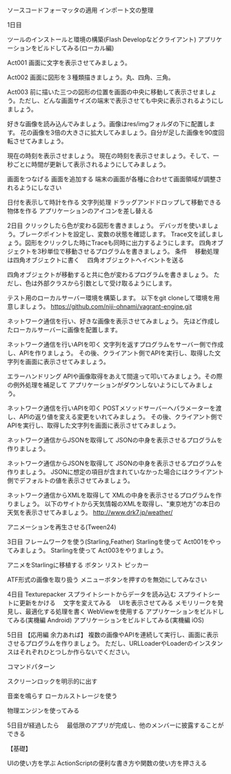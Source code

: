 ソースコードフォーマッタの適用
インポート文の整理

1日目

ツールのインストールと環境の構築(Flash Developなどクライアント)
アプリケーションをビルドしてみる(ローカル編)

Act001 画面に文字を表示させてみましょう。

Act002 画面に図形を３種類描きましょう。丸、四角、三角。

Act003 前に描いた三つの図形の位置を画面の中央に移動して表示させましょう。ただし、どんな画面サイズの端末で表示させても中央に表示されるようにしましょう。

好きな画像を読み込んでみましょう。画像はres/imgフォルダの下に配置します。
花の画像を3倍の大きさに拡大してみましょう。自分が足した画像を90度回転させてみましょう。

現在の時刻を表示させましょう。
現在の時刻を表示させましょう。そして、一秒ごとに時間が更新して表示されるようにしてみましょう。

画面をつなげる
画面を追加する
端末の画面が各種に合わせて画面領域が調整されるようにしなさい

日付を表示して時計を作る
文字列処理
ドラッグアンドドロップして移動できる物体を作る
アプリケーションのアイコンを差し替える

2日目
クリックしたら色が変わる図形を書きましょう。
デバッガを使いましょう。ブレークポイントを設定し、変数の状態を確認します。
Trace文を試しましょう。図形をクリックした時にTraceも同時に出力するようにします。
四角オブジェクトを3秒単位で移動させるプログラムを書きましょう。
条件
　移動処理は四角オブジェクトに書く
　四角オブジェクトへイベントを送る

四角オブジェクトが移動すると共に色が変わるプログラムを書きましょう。
ただし、色は外部クラスから引数として受け取るようにします。

テスト用のローカルサーバー環境を構築します。
以下をgit cloneして環境を用意しましょう。
https://github.com/niji-ohnami/vagrant-engine.git

ネットワーク通信を行い、好きな画像を表示させてみましょう。
先ほど作成したローカルサーバーに画像を配置します。

ネットワーク通信を行いAPIを叩く
文字列を返すプログラムをサーバー側で作成し、APIを作りましょう。
その後、クライアント側でAPIを実行し、取得した文字列を画面に表示させてみましょう。

エラーハンドリング
APIや画像取得をあえて間違って叩いてみましょう。その際の例外処理を補足して
アプリケーションがダウンしないようにしてみましょう。

ネットワーク通信を行いAPIを叩く
POSTメソッドサーバーへパラメーターを渡し、APIの返り値を変える変更をいれてみましょう。
その後、クライアント側でAPIを実行し、取得した文字列を画面に表示させてみましょう。

ネットワーク通信からJSONを取得して
JSONの中身を表示させるプログラムを作りましょう。

ネットワーク通信からJSONを取得して
JSONの中身を表示させるプログラムを作りましょう。
JSONに想定の項目が含まれていなかった場合にはクライアント側でデフォルトの値を表示させてみましょう。

ネットワーク通信からXMLを取得して
XMLの中身を表示させるプログラムを作りましょう。
以下のサイトから天気情報のXMLを取得し、"東京地方"の本日の天気を表示させてみましょう。
http://www.drk7.jp/weather/

アニメーションを再生させる(Tween24)

3日目
フレームワークを使う(Starling,Feather)
Starlingを使って Act001をやってみましょう。
Starlingを使って Act003をやりましょう。

アニメをStarlingに移植する
ボタン
リスト
ピッカー

ATF形式の画像を取り扱う
メニューボタンを押すのを無効にしてみなさい

4日目
Texturepacker
スプライトシートからデータを読み込む
スプライトシートに更新をかける
　文字を変えてみる
　UIを表示させてみる
メモリリークを発見し、最適化する処理を書く
WebViewを使用する
アプリケーションをビルドしてみる(実機編 Android)
アプリケーションをビルドしてみる(実機編 iOS)

5日目
【応用編 余力あれば】
複数の画像やAPIを連続して実行し、画面に表示させるプログラムを作りましょう。
ただし、URLLoaderやLoaderのインスタンスはそれぞれひとつしか作らないでください。

コマンドパターン

スクリーンロックを明示的に出す


音楽を鳴らす
ローカルストレージを使う

物理エンジンを使ってみる

5日目が経過したら
　最低限のアプリが完成し、他のメンバーに披露することができる

【基礎】

UIの使い方を学ぶ
ActionScriptの便利な書き方や関数の使い方を押さえる

